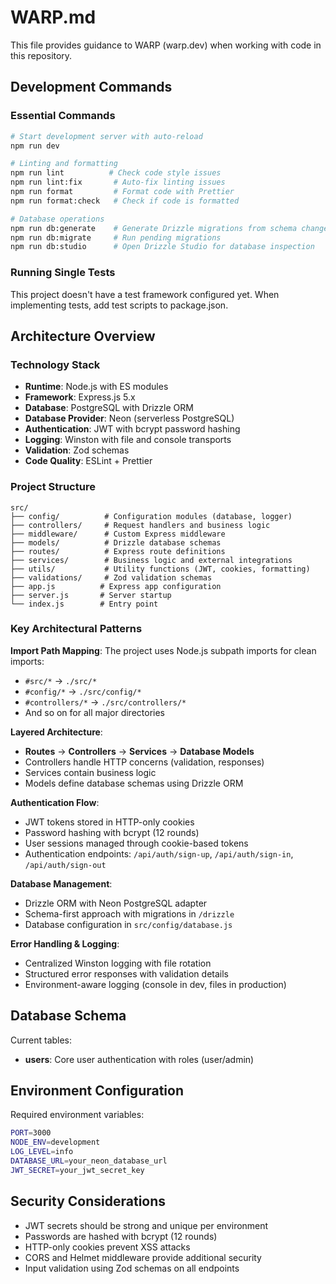# WARP.md

This file provides guidance to WARP (warp.dev) when working with code in this repository.

## Development Commands

### Essential Commands
```bash
# Start development server with auto-reload
npm run dev

# Linting and formatting
npm run lint          # Check code style issues
npm run lint:fix       # Auto-fix linting issues
npm run format         # Format code with Prettier
npm run format:check   # Check if code is formatted

# Database operations
npm run db:generate    # Generate Drizzle migrations from schema changes
npm run db:migrate     # Run pending migrations
npm run db:studio      # Open Drizzle Studio for database inspection
```

### Running Single Tests
This project doesn't have a test framework configured yet. When implementing tests, add test scripts to package.json.

## Architecture Overview

### Technology Stack
- **Runtime**: Node.js with ES modules
- **Framework**: Express.js 5.x
- **Database**: PostgreSQL with Drizzle ORM
- **Database Provider**: Neon (serverless PostgreSQL)
- **Authentication**: JWT with bcrypt password hashing
- **Logging**: Winston with file and console transports
- **Validation**: Zod schemas
- **Code Quality**: ESLint + Prettier

### Project Structure
```
src/
├── config/          # Configuration modules (database, logger)
├── controllers/     # Request handlers and business logic
├── middleware/      # Custom Express middleware
├── models/          # Drizzle database schemas
├── routes/          # Express route definitions
├── services/        # Business logic and external integrations
├── utils/           # Utility functions (JWT, cookies, formatting)
├── validations/     # Zod validation schemas
├── app.js          # Express app configuration
├── server.js       # Server startup
└── index.js        # Entry point
```

### Key Architectural Patterns

**Import Path Mapping**: The project uses Node.js subpath imports for clean imports:
- `#src/*` → `./src/*`
- `#config/*` → `./src/config/*`
- `#controllers/*` → `./src/controllers/*`
- And so on for all major directories

**Layered Architecture**:
- **Routes** → **Controllers** → **Services** → **Database Models**
- Controllers handle HTTP concerns (validation, responses)
- Services contain business logic
- Models define database schemas using Drizzle ORM

**Authentication Flow**:
- JWT tokens stored in HTTP-only cookies
- Password hashing with bcrypt (12 rounds)
- User sessions managed through cookie-based tokens
- Authentication endpoints: `/api/auth/sign-up`, `/api/auth/sign-in`, `/api/auth/sign-out`

**Database Management**:
- Drizzle ORM with Neon PostgreSQL adapter
- Schema-first approach with migrations in `/drizzle`
- Database configuration in `src/config/database.js`

**Error Handling & Logging**:
- Centralized Winston logging with file rotation
- Structured error responses with validation details
- Environment-aware logging (console in dev, files in production)

## Database Schema

Current tables:
- **users**: Core user authentication with roles (user/admin)

## Environment Configuration

Required environment variables:
```bash
PORT=3000
NODE_ENV=development
LOG_LEVEL=info
DATABASE_URL=your_neon_database_url
JWT_SECRET=your_jwt_secret_key
```

## Security Considerations

- JWT secrets should be strong and unique per environment
- Passwords are hashed with bcrypt (12 rounds)
- HTTP-only cookies prevent XSS attacks
- CORS and Helmet middleware provide additional security
- Input validation using Zod schemas on all endpoints